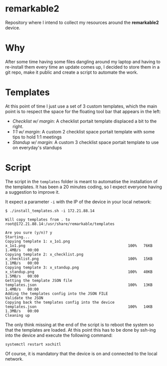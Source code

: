 # remarkable2

Repository where I intend to collect my resources around the **remarkable2** device.

# Why

After some time having some files dangling around my laptop and having to re-install them every time an update comes up, I decided to store them in a git repo, make it public and create a script to automate the work.

# Templates

At this point of time I just use a set of 3 custom templates, which the main point is to respect the space for the floating tool bar that appears in the left:

- *Checklist w/ margin*: A checklist portait template displaced a bit to the right.
- *1:1 w/ margin*: A custom 2 checklist space portait template with some tips to hold 1:1 meetings
- *Standup w/ margin*: A custom 3 checklist space portait template to use on everyday's standups

# Script

The script in the `templates` folder is meant to automatise the installation of the templates. It has been a 20 minutes coding, so I expect everyone having a suggestion to improve it.

It expect a parameter `-i` with the IP of the device in your local network:

```
$ ./install_templates.sh -i 172.21.88.14

Will copy templates from . to root@172.21.88.14:/usr/share/remarkable/templates

Are you sure (y/n)? y
Starting...
Copying template 1: x_1o1.png
x_1o1.png                                              100%   76KB   1.4MB/s   00:00
Copying template 2: x_checklist.png
x_checklist.png                                        100%   15KB   1.1MB/s   00:00
Copying template 3: x_standup.png
x_standup.png                                          100%   40KB   1.5MB/s   00:00
Getting the template JSON file
templates.json                                         100%   13KB   1.4MB/s   00:00
Adding the templates config into the JSON FILE
Validate the JSON
Copying back the templates config into the device
templates.json                                         100%   14KB   1.3MB/s   00:00
Cleaning up
```

The only think missing at the end of the script is to reboot the system so that the templates are loaded. At this point this has to be done by ssh-ing into the device and execute the following command:

```
systemctl restart xochitl
```

Of course, it is mandatory that the device is on and connected to the local network.